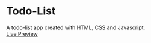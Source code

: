 # Todo-List
A todo-list app created with HTML, CSS and Javascript. <br>
[Live Preview]([https://hugolyy420.github.io/Todo-List/])
